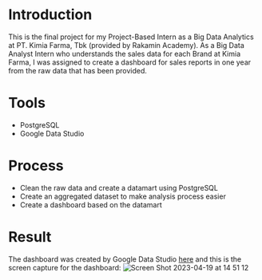 # Introduction

This is the final project for my Project-Based Intern as a Big Data Analytics at PT. Kimia Farma, Tbk (provided by Rakamin Academy). As a Big Data Analyst Intern who understands the sales data for each Brand at Kimia Farma, I was assigned to create a dashboard for sales reports in one year from the raw data that has been provided.

# Tools
- PostgreSQL
- Google Data Studio

# Process
- Clean the raw data and create a datamart using PostgreSQL
- Create an aggregated dataset to make analysis process easier
- Create a dashboard based on the datamart

# Result
The dashboard was created by Google Data Studio [here](https://lookerstudio.google.com/reporting/461e90ed-4ef9-4644-8f1b-d86a3e9c5805) and this is the screen capture for the dashboard:
![Screen Shot 2023-04-19 at 14 51 12](https://user-images.githubusercontent.com/122350261/233010224-9e49a6f1-c4d4-44b5-b9ba-4bbf544f517c.png)

